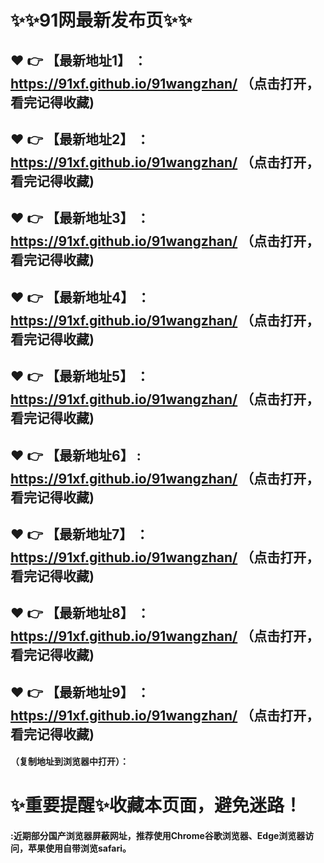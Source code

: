 
# :sparkles::sparkles:91网最新发布页:sparkles::sparkles:

 :heart: :point_right: 【最新地址1】 ：https://91xf.github.io/91wangzhan/  （点击打开，看完记得收藏)
 ------
 :heart: :point_right: 【最新地址2】 ：https://91xf.github.io/91wangzhan/   （点击打开，看完记得收藏)
 ------
 :heart: :point_right: 【最新地址3】 ：https://91xf.github.io/91wangzhan/    （点击打开，看完记得收藏)
 ------
 :heart: :point_right: 【最新地址4】 ：https://91xf.github.io/91wangzhan/    （点击打开，看完记得收藏)
 ------
 :heart: :point_right: 【最新地址5】 ：https://91xf.github.io/91wangzhan/     （点击打开，看完记得收藏)
 ------
 :heart: :point_right: 【最新地址6】 : https://91xf.github.io/91wangzhan/     （点击打开，看完记得收藏)
 ------
 :heart: :point_right: 【最新地址7】 ：https://91xf.github.io/91wangzhan/     （点击打开，看完记得收藏)
 ------
 :heart: :point_right: 【最新地址8】 ：https://91xf.github.io/91wangzhan/      （点击打开，看完记得收藏)
 ------
 :heart: :point_right: 【最新地址9】 ：https://91xf.github.io/91wangzhan/      （点击打开，看完记得收藏)
  ------

  
#### （复制地址到浏览器中打开）：
# :sparkles:重要提醒:sparkles:收藏本页面，避免迷路！
#### :近期部分国产浏览器屏蔽网址，推荐使用Chrome谷歌浏览器、Edge浏览器访问，苹果使用自带浏览safari。
